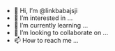 - 👋 Hi, I’m @linkbabajsji
- 👀 I’m interested in ...
- 🌱 I’m currently learning ...
- 💞️ I’m looking to collaborate on ...
- 📫 How to reach me ...

<!---
linkbabajsji/linkbabajsji is a ✨ special ✨ repository because its `README.md` (this file) appears on your GitHub profile.
You can click the Preview link to take a look at your changes.
--->
